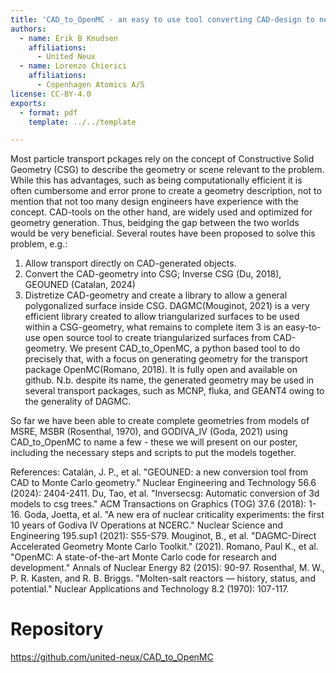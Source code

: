 ```yaml
---
title: 'CAD_to_OpenMC - an easy to use tool converting CAD-design to neutronics-ready geometry'
authors:
  - name: Erik B Knudsen
    affiliations:
      - United Neux
  - name: Lorenzo Chierici
    affiliations:
      - Copenhagen Atomics A/S
license: CC-BY-4.0
exports:
  - format: pdf
    template: ../../template

---
```


Most particle transport pckages rely on the concept of Constructive Solid Geometry (CSG)
to describe the geometry or scene relevant to the problem. While this has advantages, such as being
computationally efficient it is often cumbersome and error prone to create a geometry description, not to mention that not too many design engineers have experience with the concept.
CAD-tools on the other hand, are widely used and optimized for geometry generation. Thus, beidging the gap between the two worlds would be very beneficial.
Several routes have been proposed to solve this problem, e.g.:
1. Allow transport directly on CAD-generated objects.
2. Convert the CAD-geometry into CSG; Inverse CSG (Du, 2018), GEOUNED (Catalan, 2024)
3. Distretize CAD-geometry and create a library to allow a general polygonalized surface inside CSG.
DAGMC(Mouginot, 2021) is a very efficient library created to allow triangularized surfaces to be used within a CSG-geometry, what remains to complete item 3 is an easy-to-use open source tool to create triangularized surfaces from CAD-geometry. We present CAD_to_OpenMC, a python based tool to do precisely that, with a focus on generating geometry for the transport package OpenMC(Romano, 2018). It is fully open and available on github. N.b. despite its name, the generated geometry may be used in several transport packages, such as MCNP, fluka, and GEANT4 owing to the generality of DAGMC.

So far we have been able to create complete geometries from models of MSRE, MSBR (Rosenthal, 1970), and GODIVA_IV (Goda, 2021) using CAD_to_OpenMC to name a few - these we will present on our poster, including the necessary steps and scripts to put the models together.

References:
Catalán, J. P., et al. "GEOUNED: a new conversion tool from CAD to Monte Carlo geometry." Nuclear Engineering and Technology 56.6 (2024): 2404-2411.
Du, Tao, et al. "Inversecsg: Automatic conversion of 3d models to csg trees." ACM Transactions on Graphics (TOG) 37.6 (2018): 1-16.
Goda, Joetta, et al. "A new era of nuclear criticality experiments: the first 10 years of Godiva IV Operations at NCERC." Nuclear Science and Engineering 195.sup1 (2021): S55-S79.
Mouginot, B., et al. "DAGMC-Direct Accelerated Geometry Monte Carlo Toolkit." (2021).
Romano, Paul K., et al. "OpenMC: A state-of-the-art Monte Carlo code for research and development." Annals of Nuclear Energy 82 (2015): 90-97.
Rosenthal, M. W., P. R. Kasten, and R. B. Briggs. "Molten-salt reactors — history, status, and potential." Nuclear Applications and Technology 8.2 (1970): 107-117.


# Repository
https://github.com/united-neux/CAD_to_OpenMC

